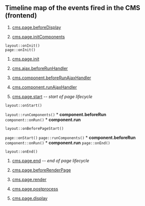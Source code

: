 ## Timeline map of the events fired in the CMS (frontend)

1. [cms.page.beforeDisplay](../events/event/cms.page.beforeDisplay)

1. [cms.page.initComponents](../events/event/cms.page.initComponents)

  `layout::onInit()`<br>
  `page::onInit()`
   
1. [cms.page.init](../events/event/cms.page.init)

1. [cms.ajax.beforeRunHandler](../events/event/cms.ajax.beforeRunHandler)

1. [cms.component.beforeRunAjaxHandler](../events/event/cms.component.beforeRunAjaxHandler)

1. [cms.component.runAjaxHandler](../events/event/cms.component.runAjaxHandler)

1. [cms.page.start](../events/event/cms.page.start) -- *start of page lifecycle*

  `layout::onStart()`

  `layout::runComponents()`
    *  **component.beforeRun**<br>
      `component::onRun()`
    *  **component.run**

  `layout::onBeforePageStart()`
  
  `page::onStart()`
  `page::runComponents()`
    * **component.beforeRun**<br>
      `component::onRun()`
    * **component.run**
  `page::onEnd()`

  `layout::onEnd()`

1. [cms.page.end](../events/event/cms.page.end) -- *end of page lifecycle*

1. [cms.page.beforeRenderPage](../events/event/cms.page.beforeRenderPage)

1. [cms.page.render](../events/event/cms.page.render)

1. [cms.page.postprocess](../events/event/cms.page.postprocess)

1. [cms.page.display](../events/event/cms.page.display)
